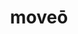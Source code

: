 ---
title: moveō
meaning: to move
ch: [fourteen, f2, f, 7r, twentyfour]
pos: verb
inf: movēre
secondppstem: mov
infend: ēre
thirdpp: mōvī
fourthpp: mōtus
conjugation: second
derivative: motion
six: y
---